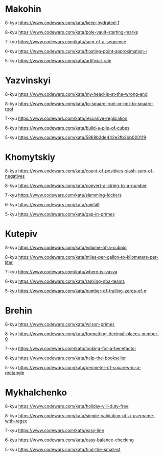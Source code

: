 <body>
<h1>Makohin</h1>

8-kyu
https://www.codewars.com/kata/keep-hydrated-1

8-kyu
https://www.codewars.com/kata/pole-vault-starting-marks

7-kyu
https://www.codewars.com/kata/sum-of-a-sequence

6-kyu
https://www.codewars.com/kata/floating-point-approximation-i

5-kyu
https://www.codewars.com/kata/artificial-rain

  
<h1>Yazvinskyi</h1>

8-kyu
https://www.codewars.com/kata/my-head-is-at-the-wrong-end

8-kyu
https://www.codewars.com/kata/to-square-root-or-not-to-square-root

7-kyu
https://www.codewars.com/kata/recursive-replication

6-kyu
https://www.codewars.com/kata/build-a-pile-of-cubes

5-kyu
https://www.codewars.com/kata/5868b2de442e3fb2bb000119
</body>  


<h1>Khomytskiy</h1>

8-kyu
https://www.codewars.com/kata/count-of-positives-slash-sum-of-negatives

8-kyu
https://www.codewars.com/kata/convert-a-string-to-a-number

7-kyu
https://www.codewars.com/kata/slamming-lockers

6-kyu
https://www.codewars.com/kata/rainfall

5-kyu
https://www.codewars.com/kata/gap-in-primes


<h1>Kutepiv</h1>

8-kyu
https://www.codewars.com/kata/volume-of-a-cuboid

8-kyu
https://www.codewars.com/kata/miles-per-gallon-to-kilometers-per-liter

7-kyu
https://www.codewars.com/kata/where-is-vasya

6-kyu
https://www.codewars.com/kata/ranking-nba-teams

5-kyu
https://www.codewars.com/kata/number-of-trailing-zeros-of-n


<h1>Brehin </h1>

8-kyu
https://www.codewars.com/kata/wilson-primes

8-kyu
https://www.codewars.com/kata/formatting-decimal-places-number-0

7-kyu
https://www.codewars.com/kata/looking-for-a-benefactor

6-kyu
https://www.codewars.com/kata/help-the-bookseller

5-kyu
https://www.codewars.com/kata/perimeter-of-squares-in-a-rectangle


<h1>Mykhalchenko</h1>

8-kyu
https://www.codewars.com/kata/holiday-viii-duty-free

8-kyu
https://www.codewars.com/kata/simple-validation-of-a-username-with-regex

7-kyu
https://www.codewars.com/kata/easy-line

6-kyu
https://www.codewars.com/kata/easy-balance-checking

5-kyu
https://www.codewars.com/kata/find-the-smallest


